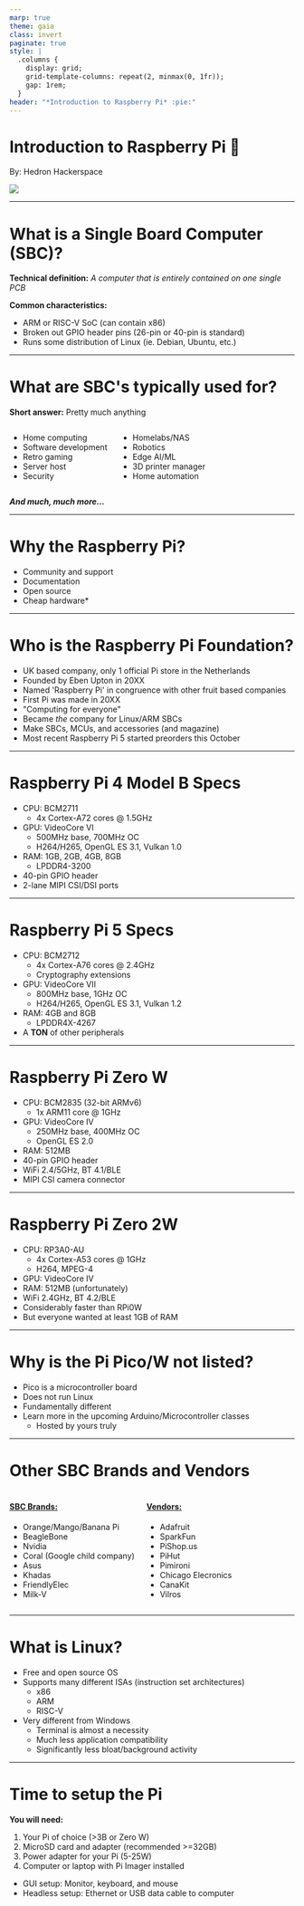 ```yaml
---
marp: true
theme: gaia
class: invert
paginate: true
style: |
  .columns {
    display: grid;
    grid-template-columns: repeat(2, minmax(0, 1fr));
    gap: 1rem;
  }
header: "*Introduction to Raspberry Pi* :pie:"
---
```

<!-- _header: "" -->
# Introduction to Raspberry Pi :pie:

By: Hedron Hackerspace

![](https://www.arm.com/-/media/global/Why%20Arm/partner/Partner%20Ecosystem/catalog/raspberry-pi/rasberry-pi-logo.png?rev=d8bda285533b4dbf9690d02a764dbf10&revision=d8bda285-533b-4dbf-9690-d02a764dbf10)

---

# What is a Single Board Computer (SBC)?

**Technical definition:**
*A computer that is entirely contained on one single PCB*

**Common characteristics:**

* ARM or RISC-V SoC (can contain x86)
* Broken out GPIO header pins (26-pin or 40-pin is standard)
* Runs some distribution of Linux (ie. Debian, Ubuntu, etc.)

---
<!-- _footer: "Touchscreen device, overclocking, ..." -->
# What are SBC's typically used for?

**Short answer:** Pretty much anything

<div class=columns>
<div>

* Home computing
* Software development
* Retro gaming
* Server host
* Security

</div>
<div>

* Homelabs/NAS
* Robotics
* Edge AI/ML
* 3D printer manager
* Home automation

</div>
</div>

***And much, much more...***

---

# Why the Raspberry Pi?

* Community and support
* Documentation
* Open source
* Cheap hardware*
<!-- _footer: "* - Cheap when in stock" -->
---

# Who is the Raspberry Pi Foundation?

* UK based company, only 1 official Pi store in the Netherlands
* Founded by Eben Upton in 20XX
* Named 'Raspberry Pi' in congruence with other fruit based companies
* First Pi was made in 20XX
* "Computing for everyone"
* Became *the* company for Linux/ARM SBCs
* Make SBCs, MCUs, and accessories (and magazine)
* Most recent Raspberry Pi 5 started preorders this October

---

# Raspberry Pi 4 Model B Specs

* CPU: BCM2711
  * 4x Cortex-A72 cores @ 1.5GHz
* GPU: VideoCore VI
  * 500MHz base, 700MHz OC
  * H264/H265, OpenGL ES 3.1, Vulkan 1.0
* RAM: 1GB, 2GB, 4GB, 8GB
  * LPDDR4-3200
* 40-pin GPIO header
* 2-lane MIPI CSI/DSI ports

---

# Raspberry Pi 5 Specs

* CPU: BCM2712
  * 4x Cortex-A76 cores @ 2.4GHz
  * Cryptography extensions
* GPU: VideoCore VII
  * 800MHz base, 1GHz OC
  * H264/H265, OpenGL ES 3.1, Vulkan 1.2
* RAM: 4GB and 8GB
  * LPDDR4X-4267
* A **TON** of other peripherals

---

# Raspberry Pi Zero W

* CPU: BCM2835 (32-bit ARMv6)
  * 1x ARM11 core @ 1GHz
* GPU: VideoCore IV
  * 250MHz base, 400MHz OC
  * OpenGL ES 2.0
* RAM: 512MB
* 40-pin GPIO header
* WiFi 2.4/5GHz, BT 4.1/BLE
* MIPI CSI camera connector

---

# Raspberry Pi Zero 2W

* CPU: RP3A0-AU
  * 4x Cortex-A53 cores @ 1GHz
  * H264, MPEG-4
* GPU: VideoCore IV
* RAM: 512MB (unfortunately)
* WiFi 2.4GHz, BT 4.2/BLE
* Considerably faster than RPi0W
* But everyone wanted at least 1GB of RAM

---

# Why is the Pi Pico/W not listed?

* Pico is a microcontroller board
* Does not run Linux
* Fundamentally different
* Learn more in the upcoming Arduino/Microcontroller classes
  * Hosted by yours truly

---

# Other SBC Brands and Vendors

<div class=columns>
<div>

#### <u>SBC Brands:</u>

* Orange/Mango/Banana Pi
* BeagleBone
* Nvidia
* Coral (Google child company)
* Asus
* Khadas
* FriendlyElec
* Milk-V

</div>
<div>

#### <u>Vendors:</u>

* Adafruit
* SparkFun
* PiShop.us
* PiHut
* Pimironi
* Chicago Elecronics
* CanaKit
* Vilros

</div>
</div>

---

# What is Linux?

* Free and open source OS
* Supports many different ISAs (instruction set architectures)
  * x86
  * ARM
  * RISC-V
* Very different from Windows
  * Terminal is almost a necessity
  * Much less application compatibility
  * Significantly less bloat/background activity

---

# Time to setup the Pi

**You will need:**

1. Your Pi of choice (>3B or Zero W)
2. MicroSD card and adapter (recommended >=32GB)
3. Power adapter for your Pi (5-25W)
4. Computer or laptop with Pi Imager installed

* GUI setup: Monitor, keyboard, and mouse
* Headless setup: Ethernet or USB data cable to computer
<!-- _footer: "Continue to next section: **1_Basic_Setup**" -->
